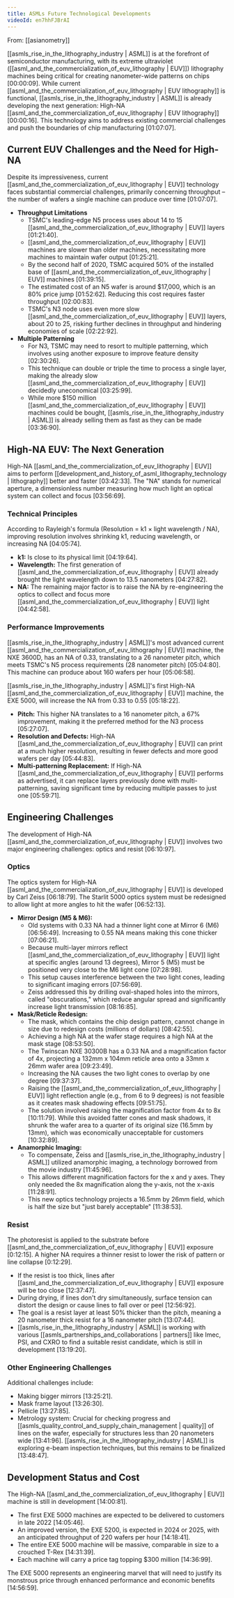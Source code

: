 ```yaml
---
title: ASMLs Future Technological Developments
videoId: en7hhFJBrAI
---
```


From: [[asianometry]] <br/> 

[[asmls_rise_in_the_lithography_industry | ASML]] is at the forefront of semiconductor manufacturing, with its extreme ultraviolet ([[asml_and_the_commercialization_of_euv_lithography | EUV]]) lithography machines being critical for creating nanometer-wide patterns on chips <a class="yt-timestamp" data-t="00:00:09">[00:00:09]</a>. While current [[asml_and_the_commercialization_of_euv_lithography | EUV lithography]] is functional, [[asmls_rise_in_the_lithography_industry | ASML]] is already developing the next generation: High-NA [[asml_and_the_commercialization_of_euv_lithography | EUV lithography]] <a class="yt-timestamp" data-t="00:00:16">[00:00:16]</a>. This technology aims to address existing commercial challenges and push the boundaries of chip manufacturing <a class="yt-timestamp" data-t="01:07:07">[01:07:07]</a>.

## Current EUV Challenges and the Need for High-NA

Despite its impressiveness, current [[asml_and_the_commercialization_of_euv_lithography | EUV]] technology faces substantial commercial challenges, primarily concerning throughput – the number of wafers a single machine can produce over time <a class="yt-timestamp" data-t="01:07:07">[01:07:07]</a>.

*   **Throughput Limitations**
    *   TSMC's leading-edge N5 process uses about 14 to 15 [[asml_and_the_commercialization_of_euv_lithography | EUV]] layers <a class="yt-timestamp" data-t="01:21:40">[01:21:40]</a>.
    *   [[asml_and_the_commercialization_of_euv_lithography | EUV]] machines are slower than older machines, necessitating more machines to maintain wafer output <a class="yt-timestamp" data-t="01:25:21">[01:25:21]</a>.
    *   By the second half of 2020, TSMC acquired 50% of the installed base of [[asml_and_the_commercialization_of_euv_lithography | EUV]] machines <a class="yt-timestamp" data-t="01:39:15">[01:39:15]</a>.
    *   The estimated cost of an N5 wafer is around $17,000, which is an 80% price jump <a class="yt-timestamp" data-t="01:52:62">[01:52:62]</a>. Reducing this cost requires faster throughput <a class="yt-timestamp" data-t="02:00:83">[02:00:83]</a>.
    *   TSMC's N3 node uses even more slow [[asml_and_the_commercialization_of_euv_lithography | EUV]] layers, about 20 to 25, risking further declines in throughput and hindering economies of scale <a class="yt-timestamp" data-t="02:22:92">[02:22:92]</a>.
*   **Multiple Patterning**
    *   For N3, TSMC may need to resort to multiple patterning, which involves using another exposure to improve feature density <a class="yt-timestamp" data-t="02:30:26">[02:30:26]</a>.
    *   This technique can double or triple the time to process a single layer, making the already slow [[asml_and_the_commercialization_of_euv_lithography | EUV]] decidedly uneconomical <a class="yt-timestamp" data-t="03:25:99">[03:25:99]</a>.
    *   While more $150 million [[asml_and_the_commercialization_of_euv_lithography | EUV]] machines could be bought, [[asmls_rise_in_the_lithography_industry | ASML]] is already selling them as fast as they can be made <a class="yt-timestamp" data-t="03:36:90">[03:36:90]</a>.

## High-NA EUV: The Next Generation

High-NA [[asml_and_the_commercialization_of_euv_lithography | EUV]] aims to perform [[development_and_history_of_asml_lithography_technology | lithography]] better and faster <a class="yt-timestamp" data-t="03:42:33">[03:42:33]</a>. The "NA" stands for numerical aperture, a dimensionless number measuring how much light an optical system can collect and focus <a class="yt-timestamp" data-t="03:56:69">[03:56:69]</a>.

### Technical Principles

According to Rayleigh's formula (Resolution = k1 × light wavelength / NA), improving resolution involves shrinking k1, reducing wavelength, or increasing NA <a class="yt-timestamp" data-t="04:05:74">[04:05:74]</a>.

*   **k1:** Is close to its physical limit <a class="yt-timestamp" data-t="04:19:64">[04:19:64]</a>.
*   **Wavelength:** The first generation of [[asml_and_the_commercialization_of_euv_lithography | EUV]] already brought the light wavelength down to 13.5 nanometers <a class="yt-timestamp" data-t="04:27:82">[04:27:82]</a>.
*   **NA:** The remaining major factor is to raise the NA by re-engineering the optics to collect and focus more [[asml_and_the_commercialization_of_euv_lithography | EUV]] light <a class="yt-timestamp" data-t="04:42:58">[04:42:58]</a>.

### Performance Improvements

[[asmls_rise_in_the_lithography_industry | ASML]]'s most advanced current [[asml_and_the_commercialization_of_euv_lithography | EUV]] machine, the NXE 3600D, has an NA of 0.33, translating to a 26 nanometer pitch, which meets TSMC's N5 process requirements (28 nanometer pitch) <a class="yt-timestamp" data-t="05:04:80">[05:04:80]</a>. This machine can produce about 160 wafers per hour <a class="yt-timestamp" data-t="05:06:58">[05:06:58]</a>.

[[asmls_rise_in_the_lithography_industry | ASML]]'s first High-NA [[asml_and_the_commercialization_of_euv_lithography | EUV]] machine, the EXE 5000, will increase the NA from 0.33 to 0.55 <a class="yt-timestamp" data-t="05:18:22">[05:18:22]</a>.

*   **Pitch:** This higher NA translates to a 16 nanometer pitch, a 67% improvement, making it the preferred method for the N3 process <a class="yt-timestamp" data-t="05:27:07">[05:27:07]</a>.
*   **Resolution and Defects:** High-NA [[asml_and_the_commercialization_of_euv_lithography | EUV]] can print at a much higher resolution, resulting in fewer defects and more good wafers per day <a class="yt-timestamp" data-t="05:44:83">[05:44:83]</a>.
*   **Multi-patterning Replacement:** If High-NA [[asml_and_the_commercialization_of_euv_lithography | EUV]] performs as advertised, it can replace layers previously done with multi-patterning, saving significant time by reducing multiple passes to just one <a class="yt-timestamp" data-t="05:59:71">[05:59:71]</a>.

## Engineering Challenges

The development of High-NA [[asml_and_the_commercialization_of_euv_lithography | EUV]] involves two major engineering challenges: optics and resist <a class="yt-timestamp" data-t="06:10:97">[06:10:97]</a>.

### Optics

The optics system for High-NA [[asml_and_the_commercialization_of_euv_lithography | EUV]] is developed by Carl Zeiss <a class="yt-timestamp" data-t="06:18:79">[06:18:79]</a>. The Starlit 5000 optics system must be redesigned to allow light at more angles to hit the wafer <a class="yt-timestamp" data-t="06:52:13">[06:52:13]</a>.

*   **Mirror Design (M5 & M6):**
    *   Old systems with 0.33 NA had a thinner light cone at Mirror 6 (M6) <a class="yt-timestamp" data-t="06:56:49">[06:56:49]</a>. Increasing to 0.55 NA means making this cone thicker <a class="yt-timestamp" data-t="07:06:21">[07:06:21]</a>.
    *   Because multi-layer mirrors reflect [[asml_and_the_commercialization_of_euv_lithography | EUV]] light at specific angles (around 13 degrees), Mirror 5 (M5) must be positioned very close to the M6 light cone <a class="yt-timestamp" data-t="07:28:98">[07:28:98]</a>.
    *   This setup causes interference between the two light cones, leading to significant imaging errors <a class="yt-timestamp" data-t="07:56:69">[07:56:69]</a>.
    *   Zeiss addressed this by drilling oval-shaped holes into the mirrors, called "obscurations," which reduce angular spread and significantly increase light transmission <a class="yt-timestamp" data-t="08:16:85">[08:16:85]</a>.
*   **Mask/Reticle Redesign:**
    *   The mask, which contains the chip design pattern, cannot change in size due to redesign costs (millions of dollars) <a class="yt-timestamp" data-t="08:42:55">[08:42:55]</a>.
    *   Achieving a high NA at the wafer stage requires a high NA at the mask stage <a class="yt-timestamp" data-t="08:53:50">[08:53:50]</a>.
    *   The Twinscan NXE 30300B has a 0.33 NA and a magnification factor of 4x, projecting a 132mm x 104mm reticle area onto a 33mm x 26mm wafer area <a class="yt-timestamp" data-t="09:23:49">[09:23:49]</a>.
    *   Increasing the NA causes the two light cones to overlap by one degree <a class="yt-timestamp" data-t="09:37:37">[09:37:37]</a>.
    *   Raising the [[asml_and_the_commercialization_of_euv_lithography | EUV]] light reflection angle (e.g., from 6 to 9 degrees) is not feasible as it creates mask shadowing effects <a class="yt-timestamp" data-t="09:51:75">[09:51:75]</a>.
    *   The solution involved raising the magnification factor from 4x to 8x <a class="yt-timestamp" data-t="10:11:79">[10:11:79]</a>. While this avoided fatter cones and mask shadows, it shrunk the wafer area to a quarter of its original size (16.5mm by 13mm), which was economically unacceptable for customers <a class="yt-timestamp" data-t="10:32:89">[10:32:89]</a>.
*   **Anamorphic Imaging:**
    *   To compensate, Zeiss and [[asmls_rise_in_the_lithography_industry | ASML]] utilized anamorphic imaging, a technology borrowed from the movie industry <a class="yt-timestamp" data-t="11:45:96">[11:45:96]</a>.
    *   This allows different magnification factors for the x and y axes. They only needed the 8x magnification along the y-axis, not the x-axis <a class="yt-timestamp" data-t="11:28:91">[11:28:91]</a>.
    *   This new optics technology projects a 16.5mm by 26mm field, which is half the size but "just barely acceptable" <a class="yt-timestamp" data-t="11:38:53">[11:38:53]</a>.

### Resist

The photoresist is applied to the substrate before [[asml_and_the_commercialization_of_euv_lithography | EUV]] exposure <a class="yt-timestamp" data-t="12:15:35">[0:12:15]</a>. A higher NA requires a thinner resist to lower the risk of pattern or line collapse <a class="yt-timestamp" data-t="12:29:43">[0:12:29]</a>.

*   If the resist is too thick, lines after [[asml_and_the_commercialization_of_euv_lithography | EUV]] exposure will be too close <a class="yt-timestamp" data-t="12:37:47">[12:37:47]</a>.
*   During drying, if lines don't dry simultaneously, surface tension can distort the design or cause lines to fall over or peel <a class="yt-timestamp" data-t="12:56:92">[12:56:92]</a>.
*   The goal is a resist layer at least 50% thicker than the pitch, meaning a 20 nanometer thick resist for a 16 nanometer pitch <a class="yt-timestamp" data-t="13:07:44">[13:07:44]</a>.
*   [[asmls_rise_in_the_lithography_industry | ASML]] is working with various [[asmls_partnerships_and_collaborations | partners]] like Imec, PSI, and CXRO to find a suitable resist candidate, which is still in development <a class="yt-timestamp" data-t="13:19:20">[13:19:20]</a>.

### Other Engineering Challenges

Additional challenges include:
*   Making bigger mirrors <a class="yt-timestamp" data-t="13:25:21">[13:25:21]</a>.
*   Mask frame layout <a class="yt-timestamp" data-t="13:26:30">[13:26:30]</a>.
*   Pellicle <a class="yt-timestamp" data-t="13:27:85">[13:27:85]</a>.
*   Metrology system: Crucial for checking progress and [[asmls_quality_control_and_supply_chain_management | quality]] of lines on the wafer, especially for structures less than 20 nanometers wide <a class="yt-timestamp" data-t="13:41:96">[13:41:96]</a>. [[asmls_rise_in_the_lithography_industry | ASML]] is exploring e-beam inspection techniques, but this remains to be finalized <a class="yt-timestamp" data-t="13:48:47">[13:48:47]</a>.

## Development Status and Cost

The High-NA [[asml_and_the_commercialization_of_euv_lithography | EUV]] machine is still in development <a class="yt-timestamp" data-t="14:00:81">[14:00:81]</a>.

*   The first EXE 5000 machines are expected to be delivered to customers in late 2022 <a class="yt-timestamp" data-t="14:05:46">[14:05:46]</a>.
*   An improved version, the EXE 5200, is expected in 2024 or 2025, with an anticipated throughput of 220 wafers per hour <a class="yt-timestamp" data-t="14:18:41">[14:18:41]</a>.
*   The entire EXE 5000 machine will be massive, comparable in size to a crouched T-Rex <a class="yt-timestamp" data-t="14:31:39">[14:31:39]</a>.
*   Each machine will carry a price tag topping $300 million <a class="yt-timestamp" data-t="14:36:99">[14:36:99]</a>.

The EXE 5000 represents an engineering marvel that will need to justify its monstrous price through enhanced performance and economic benefits <a class="yt-timestamp" data-t="14:56:59">[14:56:59]</a>.